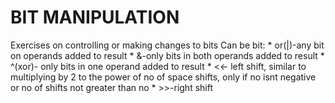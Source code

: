 # BIT MANIPULATION
Exercises on controlling or making changes to bits
Can be bit:
	*  or(|)-any bit on operands added to result
	* &-only bits in both operands added to result
	* ^(xor)- only bits in one operand added to result
	* <<- left shift, similar to multiplying by 2 to the power of no of space shifts, only if no isnt negative or no of shifts not greater than no
	* >>-right shift
